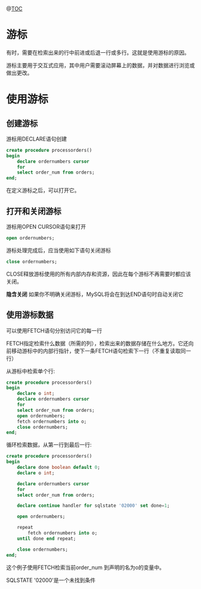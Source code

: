 ﻿@[TOC](目录)
# 游标
有时，需要在检索出来的行中前进或后退一行或多行。这就是使用游标的原因。

游标主要用于交互式应用，其中用户需要滚动屏幕上的数据，并对数据进行浏览或做出更改。

# 使用游标
## 创建游标
游标用DECLARE语句创建

```sql
create procedure processorders()
begin
	declare ordernumbers cursor
	for
	select order_num from orders;
end;
```
在定义游标之后，可以打开它。
## 打开和关闭游标
游标用OPEN CURSOR语句来打开

```sql
open ordernumbers;
```
游标处理完成后，应当使用如下语句关闭游标

```sql
close ordernumbers;
```
CLOSE释放游标使用的所有内部内存和资源，因此在每个游标不再需要时都应该关闭。

**隐含关闭** 如果你不明确关闭游标，MySQL将会在到达END语句时自动关闭它


## 使用游标数据
可以使用FETCH语句分别访问它的每一行

FETCH指定检索什么数据（所需的列），检索出来的数据存储在什么地方。它还向前移动游标中的内部行指针，使下一条FETCH语句检索下一行（不重复读取同一行）

从游标中检索单个行:
```sql
create procedure processorders()
begin
	declare o int;
	declare ordernumbers cursor
	for
	select order_num from orders;
	open ordernumbers;
	fetch ordernumbers into o;
	close ordernumbers;
end;
```
循环检索数据，从第一行到最后一行:

```sql
create procedure processorders()
begin
	declare done boolean default 0;
	declare o int;

	declare ordernumbers cursor
	for
	select order_num from orders;

	declare continue handler for sqlstate '02000' set done=1;

	open ordernumbers;

	repeat
		fetch ordernumbers into o;
	until done end repeat;

	close ordernumbers;
end;
```
这个例子使用FETCH检索当前order_num
到声明的名为o的变量中。

SQLSTATE '02000'是一个未找到条件

